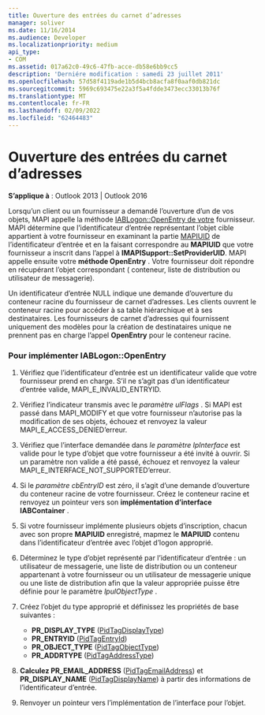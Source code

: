 ```yaml
---
title: Ouverture des entrées du carnet d’adresses
manager: soliver
ms.date: 11/16/2014
ms.audience: Developer
ms.localizationpriority: medium
api_type:
- COM
ms.assetid: 017a62c0-49c6-47fb-acce-db58e6bb9cc5
description: 'Derniére modification : samedi 23 juillet 2011'
ms.openlocfilehash: 57d58f4119ade1b5d4bcb8acfa8f0aaf0db821dc
ms.sourcegitcommit: 5969c693475e22a3f5a4fdde3473ecc33013b76f
ms.translationtype: MT
ms.contentlocale: fr-FR
ms.lasthandoff: 02/09/2022
ms.locfileid: "62464483"
---
```

# <a name="opening-address-book-entries"></a>Ouverture des entrées du carnet d’adresses

**S’applique à** : Outlook 2013 | Outlook 2016 
  
Lorsqu’un client ou un fournisseur a demandé l’ouverture d’un de vos objets, MAPI appelle la méthode [IABLogon::OpenEntry de votre](iablogon-openentry.md) fournisseur. MAPI détermine que l’identificateur d’entrée représentant l’objet cible appartient à votre fournisseur en examinant la partie [MAPIUID](mapiuid.md) de l’identificateur d’entrée et en la faisant correspondre au **MAPIUID** que votre fournisseur a inscrit dans l’appel à **IMAPISupport::SetProviderUID**. MAPI appelle ensuite votre **méthode OpenEntry** . Votre fournisseur doit répondre en récupérant l’objet correspondant ( conteneur, liste de distribution ou utilisateur de messagerie). 
  
Un identificateur d’entrée NULL indique une demande d’ouverture du conteneur racine du fournisseur de carnet d’adresses. Les clients ouvrent le conteneur racine pour accéder à sa table hiérarchique et à ses destinataires. Les fournisseurs de carnet d’adresses qui fournissent uniquement des modèles pour la création de destinataires unique ne prennent pas en charge l’appel **OpenEntry** pour le conteneur racine. 
  
### <a name="to-implement-iablogonopenentry"></a>Pour implémenter IABLogon::OpenEntry
  
1. Vérifiez que l’identificateur d’entrée est un identificateur valide que votre fournisseur prend en charge. S’il ne s’agit pas d’un identificateur d’entrée valide, MAPI_E_INVALID_ENTRYID. 
    
2. Vérifiez l’indicateur transmis avec le  _paramètre ulFlags_ . Si MAPI est passé dans MAPI_MODIFY et que votre fournisseur n’autorise pas la modification de ses objets, échouez et renvoyez la valeur MAPI_E_ACCESS_DENIED’erreur. 
    
3. Vérifiez que l’interface demandée dans _le paramètre lpInterface_ est valide pour le type d’objet que votre fournisseur a été invité à ouvrir. Si un paramètre non valide a été passé, échouez et renvoyez la valeur MAPI_E_INTERFACE_NOT_SUPPORTED’erreur. 
    
4. Si le  _paramètre cbEntryID_ est zéro, il s’agit d’une demande d’ouverture du conteneur racine de votre fournisseur. Créez le conteneur racine et renvoyez un pointeur vers son **implémentation d’interface IABContainer** . 
    
5. Si votre fournisseur implémente plusieurs objets d’inscription, chacun avec son propre **MAPIUID** enregistré, mapmez le **MAPIUID** contenu dans l’identificateur d’entrée avec l’objet d’logon approprié. 
    
6. Déterminez le type d’objet représenté par l’identificateur d’entrée : un utilisateur de messagerie, une liste de distribution ou un conteneur appartenant à votre fournisseur ou un utilisateur de messagerie unique ou une liste de distribution afin que la valeur appropriée puisse être définie pour le paramètre  _lpulObjectType_ . 
    
7. Créez l’objet du type approprié et définissez les propriétés de base suivantes :
    
    - **PR_DISPLAY_TYPE** ([PidTagDisplayType](pidtagdisplaytype-canonical-property.md))
    - **PR_ENTRYID** ([PidTagEntryId](pidtagentryid-canonical-property.md))
    - **PR_OBJECT_TYPE** ([PidTagObjectType](pidtagobjecttype-canonical-property.md))
    - **PR_ADDRTYPE** ([PidTagAddressType](pidtagaddresstype-canonical-property.md))
    
8. **Calculez PR_EMAIL_ADDRESS** ([PidTagEmailAddress](pidtagemailaddress-canonical-property.md)) et **PR_DISPLAY_NAME** ([PidTagDisplayName](pidtagdisplayname-canonical-property.md)) à partir des informations de l’identificateur d’entrée.
    
9. Renvoyer un pointeur vers l’implémentation de l’interface pour l’objet. 
    

